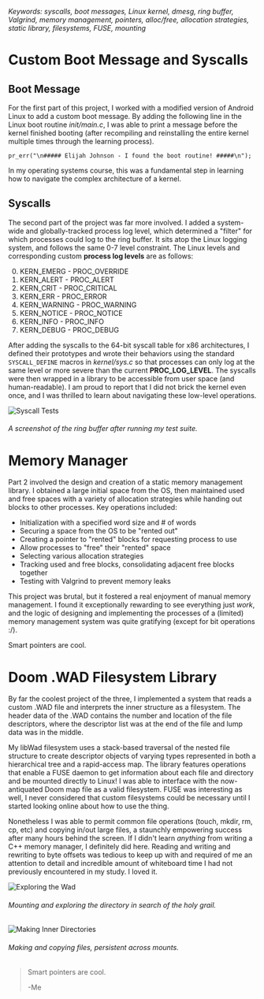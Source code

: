*Keywords: syscalls, boot messages, Linux kernel, dmesg, ring buffer, Valgrind, memory management, pointers, alloc/free, allocation strategies, static library, filesystems, FUSE, mounting*

# Custom Boot Message and Syscalls
## Boot Message
For the first part of this project, I worked with a modified version of Android Linux to add a custom boot message. By adding the following line in the Linux boot routine *init/main.c*, I was able to print a message before the kernel finished booting (after recompiling and reinstalling the entire kernel multiple times through the learning process).

`pr_err("\n##### Elijah Johnson - I found the boot routine! #####\n");`

In my operating systems course, this was a fundamental step in learning how to navigate the complex architecture of a kernel.

## Syscalls
The second part of the project was far more involved. I added a system-wide and globally-tracked process log level, which determined a "filter" for which processes could log to the ring buffer. It sits atop the Linux logging system, and follows the same 0-7 level constraint. The Linux levels and corresponding custom **process log levels** are as follows: 

0. KERN_EMERG   - PROC_OVERRIDE
1. KERN_ALERT   - PROC_ALERT
2. KERN_CRIT    - PROC_CRITICAL
3. KERN_ERR     - PROC_ERROR
4. KERN_WARNING - PROC_WARNING
5. KERN_NOTICE  - PROC_NOTICE
6. KERN_INFO    - PROC_INFO
7. KERN_DEBUG   - PROC_DEBUG

After adding the syscalls to the 64-bit syscall table for x86 architectures, I defined their prototypes and wrote their behaviors using the standard `SYSCALL_DEFINE` macros in  *kernel/sys.c* so that processes can only log at the same level or more severe than the current **PROC_LOG_LEVEL**. The syscalls were then wrapped in a library to be accessible from user space (and human-readable). I am proud to report that I did not brick the kernel even once, and I was thrilled to learn about navigating these low-level operations.

![Syscall Tests](/images/pf/12-13-2024/syscall-tests.webp)
###### A screenshot of the ring buffer after running my test suite.

# Memory Manager
Part 2 involved the design and creation of a static memory management library. I obtained a large initial space from the OS, then maintained used and free spaces with a variety of allocation strategies while handing out blocks to other processes. Key operations included:
- Initialization with a specified word size and # of words
- Securing a space from the OS to be "rented out"
- Creating a pointer to "rented" blocks for requesting process to use
- Allow processes to "free" their "rented" space
- Selecting various allocation strategies
- Tracking used and free blocks, consolidating adjacent free blocks together
- Testing with Valgrind to prevent memory leaks

This project was brutal, but it fostered a real enjoyment of manual memory management. I found it exceptionally rewarding to see everything just *work*, and the logic of designing and implementing the processes of a (limited) memory management system was quite gratifying (except for bit operations :/). 

Smart pointers are cool. 

# Doom .WAD Filesystem Library
By far the coolest project of the three, I implemented a system that reads a custom .WAD file and interprets the inner structure as a filesystem. The header data of the .WAD contains the number and location of the file descriptors, where the descriptor list was at the end of the file and lump data was in the middle. 

My libWad filesystem uses a stack-based traversal of the nested file structure to create descriptor objects of varying types represented in both a hierarchical tree and a rapid-access map. The library features operations that enable a FUSE daemon to get information about each file and directory and be mounted directly to Linux! I was able to interface with the now-antiquated Doom map file as a valid filesystem. FUSE was interesting as well, I never considered that custom filesystems could be necessary until I started looking online about how to use the thing. 

Nonetheless I was able to permit common file operations (touch, mkdir, rm, cp, etc) and copying in/out large files, a staunchly empowering success after many hours behind the screen. If I didn't learn *anything* from writing a C++ memory manager, I definitely did here. Reading and writing and rewriting to byte offsets was tedious to keep up with and required of me an attention to detail and incredible amount of whiteboard time I had not previously encountered in my study. I loved it. 

![Exploring the Wad](/images/pf/12-13-2024/exploring-the-wad.webp)
###### Mounting and exploring the directory in search of the holy grail.

![Making Inner Directories](/images/pf/12-13-2024/making-inner-directories.webp)
###### Making and copying files, persistent across mounts.

> Smart pointers are cool. 
> 
> -Me
